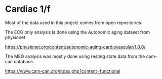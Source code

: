 # Cardiac 1/f

Most of the data used in this project comes from open repositories.

The ECG only analysis is done using the Autonomic aging dataset from physionet

https://physionet.org/content/autonomic-aging-cardiovascular/1.0.0/

The MEG analysis was mostly done using resting state data from the cam-can database.

https://www.cam-can.org/index.php?content=functional
